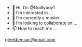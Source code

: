 - 👋 Hi, I’m @Godlyboy1
- 👀 I’m interested in ...
- 🌱 I’m currently a master
- 💞️ I’m looking to collaborate on ...
- 📫 How to reach me ...

<!---
Godlyboy1/Godlyboy1 is a ✨ special ✨ repository because its `README.md` (this file) appears on your GitHub profile.
You can click the Preview link to take a look at your changes.
--->
gleekbenson@gmail.com
